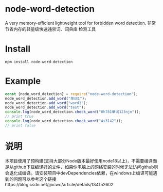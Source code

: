 # node-word-detection
A very memory-efficient lightweight tool for forbidden word detection.
非常节省内存的轻量级快速违禁词、词典库 检测工具
# Install
`npm install node-word-detection`
# Example
```js
const {node_word_detection} = require("node-word-detection");
node_word_detection.add_word("单词1");
node_word_detection.add_word("word2");
node_word_detection.add_word("test");
console.log(node_word_detection.check_word("0h781单词123njn"));
// print true
console.log(node_word_detection.check_word("4s3142"));
// print false
```

# 说明
本项目使用了预构建(支持大部分Node版本最好使用node18以上)，不需要编译而是从github下载编译好的文件，如果你电脑上的网络安装的时候无法访问github则会退化成编译。请安装项目中devDependencies依赖，在windows上编译可能遇到的问题可以参考这个链接https://blog.csdn.net/jjocwc/article/details/134152602

